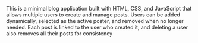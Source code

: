 This is a minimal blog application built with HTML, CSS, and JavaScript that allows multiple users to create and manage posts. Users can be added dynamically, selected as the active poster, and removed when no longer needed. Each post is linked to the user who created it, and deleting a user also removes all their posts for consistency
